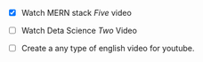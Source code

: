 - [x] Watch MERN stack *Five* video
- [ ] Watch Deta Science *Two* Video
- [ ] Create a any type of english video for youtube.

